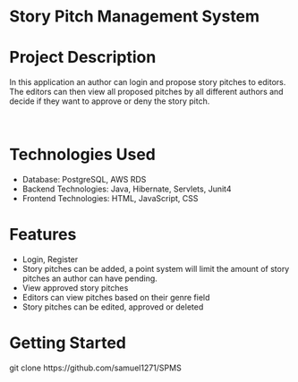 <h1>Story Pitch Management System</h1>

<h1>Project Description</h1>
    <p>In this application an author can login and propose story pitches to editors.  The editors can then view all proposed pitches by all different authors and decide if they want to approve or deny the story pitch.</p><br>

<h1>Technologies Used</h1>
    <ul>
        <li>Database: PostgreSQL, AWS RDS</li>
        <li>Backend Technologies: Java, Hibernate, Servlets, Junit4</li>
        <li>Frontend Technologies: HTML, JavaScript, CSS</li>
    </ul>

<h1>Features</h1>
    <ul>
        <li>Login, Register</li>
        <li>Story pitches can be added, a point system will limit the amount of story pitches an author can have pending.</li>
        <li>View approved story pitches </li>
        <li>Editors can view pitches based on their genre field </li>
        <li>Story pitches can be edited, approved or deleted </li>
    </ul>

<h1>Getting Started</h1>
git clone https://github.com/samuel1271/SPMS
